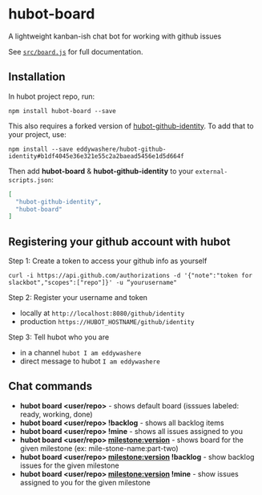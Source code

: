 # hubot-board

A lightweight kanban-ish chat bot for working with github issues

See [`src/board.js`](src/board.js) for full documentation.

## Installation

In hubot project repo, run:

```
npm install hubot-board --save
```

This also requires a forked version of [hubot-github-identity](https://github.com/eddywashere/hubot-github-identity/commit/b1df4045e36e321e55c2a2baead5456e1d5d664f). To add that to your project, use:

```
npm install --save eddywashere/hubot-github-identity#b1df4045e36e321e55c2a2baead5456e1d5d664f
```

Then add **hubot-board** & **hubot-github-identity** to your `external-scripts.json`:

```json
[
  "hubot-github-identity",
  "hubot-board"
]
```

## Registering your github account with hubot

Step 1: Create a token to access your github info as yourself

```
curl -i https://api.github.com/authorizations -d '{"note":"token for slackbot","scopes":["repo"]}' -u “yourusername"
```

Step 2: Register your username and token

- locally at `http://localhost:8080/github/identity`
- production `https://HUBOT_HOSTNAME/github/identity`

Step 3: Tell hubot who you are

- in a channel `hubot I am eddywashere`
- direct message to hubot `I am eddywashere`

## Chat commands

- **hubot board <user/repo>** - shows default board (isssues labeled: ready, working, done)
- **hubot board <user/repo> !backlog** - shows all backlog items
- **hubot board <user/repo> !mine** - shows all issues assigned to you
- **hubot board <user/repo> <milestone:version>** - shows board for the given milestone (ex: mile-stone-name:part-two)
- **hubot board <user/repo> <milestone:version> !backlog** - show backlog issues for the given milestone
- **hubot board <user/repo> <milestone:version> !mine** - show issues assigned to you for the given milestone
```
